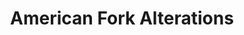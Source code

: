 ---
title: "American Fork Alterations"
url: /american-fork/american-fork-alterations/
shop: tailor
---
